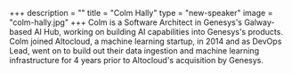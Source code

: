 +++
description = ""
title = "Colm Hally"
type = "new-speaker"
image = "colm-hally.jpg"
+++
Colm is a Software Architect in Genesys's Galway-based AI Hub, working on building AI capabilities into Genesys's products.
Colm joined Altocloud, a machine learning startup, in 2014 and as DevOps Lead, went on to build out their data ingestion and machine learning infrastructure for 4 years prior to Altocloud's acquisition by Genesys.